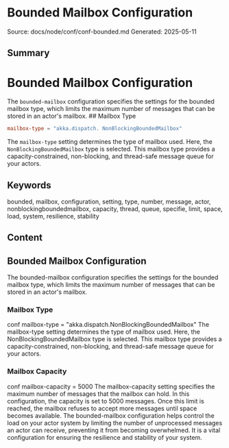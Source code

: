 # Bounded Mailbox Configuration
Source: docs/node/conf/conf-bounded.md
Generated: 2025-05-11

## Summary
# Bounded Mailbox Configuration

The `bounded-mailbox` configuration specifies the settings for the bounded mailbox type, which limits the maximum number of messages that can be stored in an actor's mailbox. ## Mailbox Type
```conf
mailbox-type = "akka.dispatch. NonBlockingBoundedMailbox"
```
The `mailbox-type` setting determines the type of mailbox used. Here, the `NonBlockingBoundedMailbox` type is selected. This mailbox type provides a capacity-constrained, non-blocking, and thread-safe message queue for your actors.

## Keywords
bounded, mailbox, configuration, setting, type, number, message, actor, nonblockingboundedmailbox, capacity, thread, queue, specifie, limit, space, load, system, resilience, stability

## Content
## Bounded Mailbox Configuration
The bounded-mailbox configuration specifies the settings for the bounded mailbox type, which limits the maximum number of messages that can be stored in an actor's mailbox.

### Mailbox Type
conf
mailbox-type = "akka.dispatch.NonBlockingBoundedMailbox"
The mailbox-type setting determines the type of mailbox used. Here, the NonBlockingBoundedMailbox type is selected. This mailbox type provides a capacity-constrained, non-blocking, and thread-safe message queue for your actors.

### Mailbox Capacity
conf
mailbox-capacity = 5000
The mailbox-capacity setting specifies the maximum number of messages that the mailbox can hold. In this configuration, the capacity is set to 5000 messages. Once this limit is reached, the mailbox refuses to accept more messages until space becomes available.
The bounded-mailbox configuration helps control the load on your actor system by limiting the number of unprocessed messages an actor can receive, preventing it from becoming overwhelmed. It is a vital configuration for ensuring the resilience and stability of your system.
